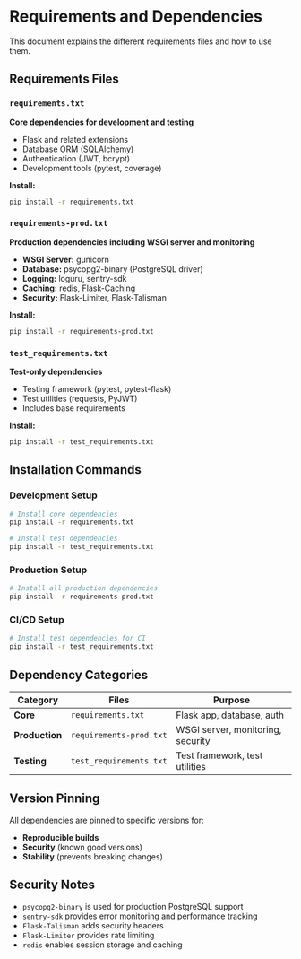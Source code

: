 # Requirements and Dependencies

This document explains the different requirements files and how to use them.

## Requirements Files

### `requirements.txt`
**Core dependencies for development and testing**
- Flask and related extensions
- Database ORM (SQLAlchemy)
- Authentication (JWT, bcrypt)
- Development tools (pytest, coverage)

**Install:**
```bash
pip install -r requirements.txt
```

### `requirements-prod.txt`
**Production dependencies including WSGI server and monitoring**
- **WSGI Server:** gunicorn
- **Database:** psycopg2-binary (PostgreSQL driver)
- **Logging:** loguru, sentry-sdk
- **Caching:** redis, Flask-Caching
- **Security:** Flask-Limiter, Flask-Talisman

**Install:**
```bash
pip install -r requirements-prod.txt
```

### `test_requirements.txt`
**Test-only dependencies**
- Testing framework (pytest, pytest-flask)
- Test utilities (requests, PyJWT)
- Includes base requirements

**Install:**
```bash
pip install -r test_requirements.txt
```

## Installation Commands

### Development Setup
```bash
# Install core dependencies
pip install -r requirements.txt

# Install test dependencies
pip install -r test_requirements.txt
```

### Production Setup
```bash
# Install all production dependencies
pip install -r requirements-prod.txt
```

### CI/CD Setup
```bash
# Install test dependencies for CI
pip install -r test_requirements.txt
```

## Dependency Categories

| Category | Files | Purpose |
|----------|-------|---------|
| **Core** | `requirements.txt` | Flask app, database, auth |
| **Production** | `requirements-prod.txt` | WSGI server, monitoring, security |
| **Testing** | `test_requirements.txt` | Test framework, test utilities |

## Version Pinning

All dependencies are pinned to specific versions for:
- **Reproducible builds**
- **Security** (known good versions)
- **Stability** (prevents breaking changes)

## Security Notes

- `psycopg2-binary` is used for production PostgreSQL support
- `sentry-sdk` provides error monitoring and performance tracking
- `Flask-Talisman` adds security headers
- `Flask-Limiter` provides rate limiting
- `redis` enables session storage and caching
